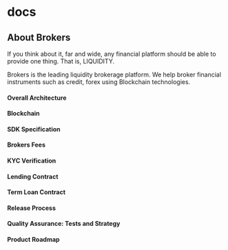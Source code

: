 # docs

## About Brokers
If you think about it, far and wide, any financial platform should be able to provide one thing. That is, LIQUIDITY.

Brokers is the leading liquidity brokerage platform. We help broker financial instruments such as credit, forex using Blockchain technologies.

#### Overall Architecture
#### Blockchain
#### SDK Specification
#### Brokers Fees
#### KYC Verification
#### Lending Contract
#### Term Loan Contract
#### Release Process
#### Quality Assurance: Tests and Strategy
#### Product Roadmap
